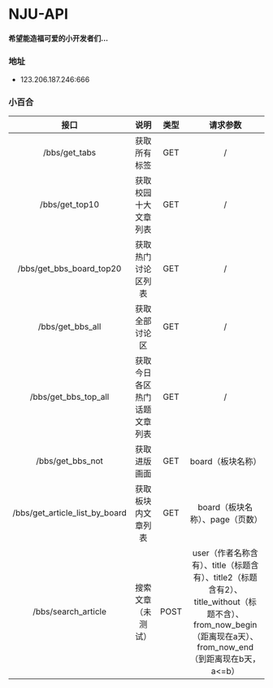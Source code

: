 # NJU-API

#### 希望能造福可爱的小开发者们...



### 地址
   * 123.206.187.246:666

### 小百合
|               接口               |       说明       |  类型  |                   请求参数                   |
| :----------------------------: | :------------: | :--: | :--------------------------------------: |
|         /bbs/get_tabs          |     获取所有标签     | GET  |                    /                     |
|         /bbs/get_top10         |   获取校园十大文章列表   | GET  |                    /                     |
|    /bbs/get_bbs_board_top20    |   获取热门讨论区列表    | GET  |                    /                     |
|        /bbs/get_bbs_all        |    获取全部讨论区     | GET  |                    /                     |
|      /bbs/get_bbs_top_all      | 获取今日各区热门话题文章列表 | GET  |                    /                     |
|        /bbs/get_bbs_not        |     获取进版画面     | GET  |               board（板块名称）                |
| /bbs/get_article_list_by_board |   获取板块内文章列表    | GET  |           board（板块名称）、page（页数）           |
|      /bbs/search_article       |   搜索文章（未测试）    | POST | user（作者名称含有）、title（标题含有）、title2（标题含有2）、title_without（标题不含）、from_now_begin（距离现在a天）、from_now_end（到距离现在b天，a<=b） |

